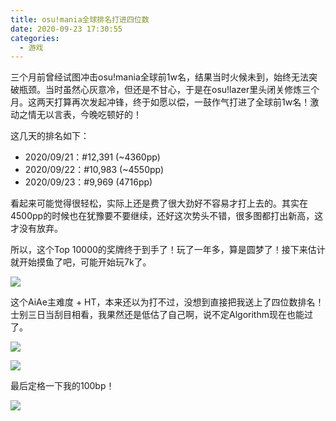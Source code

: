 ```yaml
---
title: osu!mania全球排名打进四位数
date: 2020-09-23 17:30:55
categories:
  - 游戏
---
```

三个月前曾经试图冲击osu!mania全球前1w名，结果当时火候未到，始终无法突破瓶颈。当时虽然心灰意冷，但还是不甘心，于是在osu!lazer里头闭关修炼三个月。这两天打算再次发起冲锋，终于如愿以偿，一鼓作气打进了全球前1w名！激动之情无以言表，今晚吃顿好的！

<!--more-->

这几天的排名如下：
* 2020/09/21：#12,391 (~4360pp)
* 2020/09/22：#10,983 (~4550pp)
* 2020/09/23：#9,969 (4716pp)

看起来可能觉得很轻松，实际上还是费了很大劲好不容易才打上去的。其实在4500pp的时候也在犹豫要不要继续，还好这次势头不错，很多图都打出新高，这才没有放弃。

所以，这个Top 10000的奖牌终于到手了！玩了一年多，算是圆梦了！接下来估计就开始摸鱼了吧，可能开始玩7k了。

![](https://raw.githubusercontent.com/oscarcx123/hexo_resource/master/img/20200923_new_rank_1.jpg)

这个AiAe主难度 + HT，本来还以为打不过，没想到直接把我送上了四位数排名！士别三日当刮目相看，我果然还是低估了自己啊，说不定Algorithm现在也能过了。

![](https://raw.githubusercontent.com/oscarcx123/hexo_resource/master/img/20200923_new_rank_2.jpg)

![](https://raw.githubusercontent.com/oscarcx123/hexo_resource/master/img/20200923_new_rank_3.jpg)

最后定格一下我的100bp！

![](https://raw.githubusercontent.com/oscarcx123/hexo_resource/master/img/20200923_new_rank_4.png)